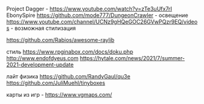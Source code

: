 ﻿Project Dagger - https://www.youtube.com/watch?v=zTe3uUfx7rI
EbonySpire
https://github.com/mode777/DungeonCrawler - освещение
https://www.youtube.com/channel/UCNz9gHQeGOC26GVwPQzr9EQ/videos - возможная стилизация





https://github.com/Rabios/awesome-raylib

стиль
https://www.rpginabox.com/docs/doku.php
http://www.endofdyeus.com
https://hytale.com/news/2021/7/summer-2021-development-update


лайт физика
https://github.com/RandyGaul/qu3e
https://github.com/JuliMuehl/tinyboxes


карты из игр - https://www.vgmaps.com/